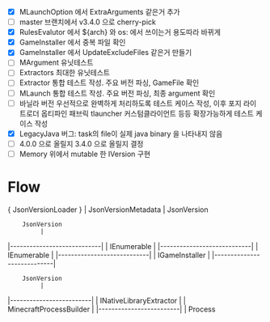 - [x] MLaunchOption 에서 ExtraArguments 같은거 추가
- [ ] master 브랜치에서 v3.4.0 으로 cherry-pick
- [x] RulesEvalutor 에서 ${arch} 와 os: 에서 쓰이는거 용도따라 바뀌게
- [x] GameInstaller 에서 중복 파일 확인
- [x] GameInstaller 에서 UpdateExcludeFiles 같은거 만들기
- [ ] MArgument 유닛테스트
- [ ] Extractors 최대한 유닛테스트
- [ ] Extractor 통합 테스트 작성. 주요 버전 파싱, GameFile 확인
- [ ] MLaunch 통합 테스트 작성. 주요 버전 파싱, 최종 argument 확인
- [ ] 바닐라 버전 우선적으로 완벽하게 처리하도록 테스트 케이스 작성, 이후 포지 라이트로더 옵티파인 패브릭 tlauncher 커스텀클라이언트 등등 확장가능하게 테스트 케이스 작성
- [x] LegacyJava 버그: task의 file이 실제 java binary 을 나타내지 않음
- [ ] 4.0.0 으로 올릴지 3.4.0 으로 올릴지 결정
- [ ] Memory 위에서 mutable 한 IVersion 구현

# Flow

   { JsonVersionLoader }
             |
    JsonVersionMetadata
             |
        JsonVersion



        JsonVersion
             |
|----------------------------|
| IEnumerable<FileExtractor> |
|----------------------------|
             |
    IEnumerable<GameFile>
             |
|----------------------------|
|      IGameInstaller        |
|----------------------------|



        JsonVersion
             |
|-------------------------|
| INativeLibraryExtractor |
| MinecraftProcessBuilder |
|-------------------------|
             |
          Process
